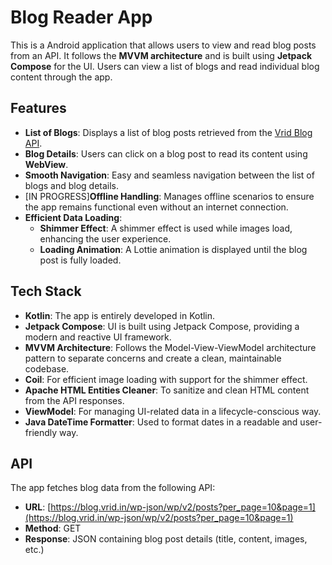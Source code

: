 # Blog Reader App

This is a Android application that allows users to view and read blog posts from an API. It follows the **MVVM architecture** and is built using **Jetpack Compose** for the UI. Users can view a list of blogs and read individual blog content through the app.

## Features

- **List of Blogs**: Displays a list of blog posts retrieved from the [Vrid Blog API](https://blog.vrid.in/wp-json/wp/v2/posts?per_page=10&page=1).
- **Blog Details**: Users can click on a blog post to read its content using **WebView**.
- **Smooth Navigation**: Easy and seamless navigation between the list of blogs and blog details.
- [IN PROGRESS]**Offline Handling**: Manages offline scenarios to ensure the app remains functional even without an internet connection.
- **Efficient Data Loading**: 
  - **Shimmer Effect**: A shimmer effect is used while images load, enhancing the user experience.
  - **Loading Animation**: A Lottie animation is displayed until the blog post is fully loaded.

## Tech Stack

- **Kotlin**: The app is entirely developed in Kotlin.
- **Jetpack Compose**: UI is built using Jetpack Compose, providing a modern and reactive UI framework.
- **MVVM Architecture**: Follows the Model-View-ViewModel architecture pattern to separate concerns and create a clean, maintainable codebase.
- **Coil**: For efficient image loading with support for the shimmer effect.
- **Apache HTML Entities Cleaner**: To sanitize and clean HTML content from the API responses.
- **ViewModel**: For managing UI-related data in a lifecycle-conscious way.
- **Java DateTime Formatter**: Used to format dates in a readable and user-friendly way.


## API

The app fetches blog data from the following API:
- **URL**: [https://blog.vrid.in/wp-json/wp/v2/posts?per_page=10&page=1](https://blog.vrid.in/wp-json/wp/v2/posts?per_page=10&page=1)
- **Method**: GET
- **Response**: JSON containing blog post details (title, content, images, etc.)
